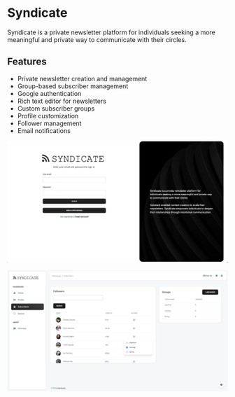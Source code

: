 # Syndicate

Syndicate is a private newsletter platform for individuals seeking a more meaningful and private way to communicate with their circles.

## Features

- Private newsletter creation and management
- Group-based subscriber management
- Google authentication
- Rich text editor for newsletters
- Custom subscriber groups
- Profile customization
- Follower management
- Email notifications  

![Alt text](/public/img/readme/1.jpg "1")

![Alt text](/public/img/readme/4.jpg "4")
